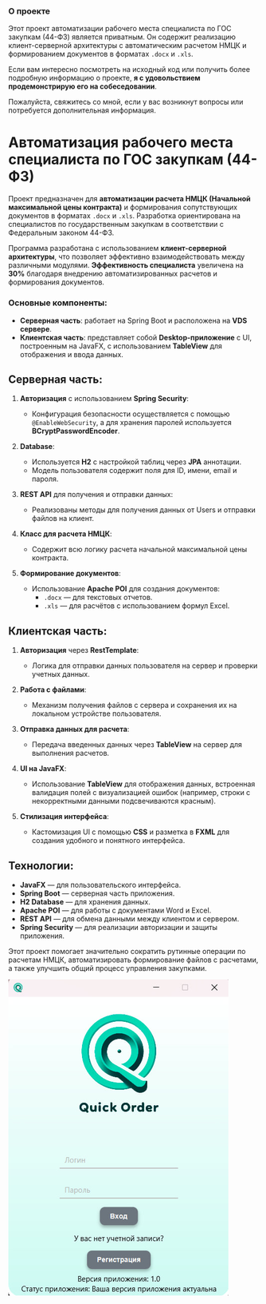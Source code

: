 ### О проекте

Этот проект автоматизации рабочего места специалиста по ГОС закупкам (44-ФЗ) является приватным. Он содержит реализацию клиент-серверной архитектуры с автоматическим расчетом НМЦК и формированием документов в форматах `.docx` и `.xls`. 

Если вам интересно посмотреть на исходный код или получить более подробную информацию о проекте, **я с удовольствием продемонстрирую его на собеседовании**.

Пожалуйста, свяжитесь со мной, если у вас возникнут вопросы или потребуется дополнительная информация.

# Автоматизация рабочего места специалиста по ГОС закупкам (44-ФЗ)

Проект предназначен для **автоматизации расчета НМЦК (Начальной максимальной цены контракта)** и формирования сопутствующих документов в форматах `.docx` и `.xls`. Разработка ориентирована на специалистов по государственным закупкам в соответствии с Федеральным законом 44-ФЗ. 

Программа разработана с использованием **клиент-серверной архитектуры**, что позволяет эффективно взаимодействовать между различными модулями. 
**Эффективность специалиста** увеличена на **30%** благодаря внедрению автоматизированных расчетов и формирования документов.

### Основные компоненты:
- **Серверная часть**: работает на Spring Boot и расположена на **VDS сервере**.
- **Клиентская часть**: представляет собой **Desktop-приложение** с UI, построенным на JavaFX, с использованием **TableView** для отображения и ввода данных.

## Серверная часть:
1. **Авторизация** с использованием **Spring Security**:
    - Конфигурация безопасности осуществляется с помощью `@EnableWebSecurity`, а для хранения паролей используется **BCryptPasswordEncoder**.
    
2. **Database**:
    - Используется **H2** с настройкой таблиц через **JPA** аннотации.
    - Модель пользователя содержит поля для ID, имени, email и пароля.
    
3. **REST API** для получения и отправки данных:
    - Реализованы методы для получения данных от Users и отправки файлов на клиент.
    
4. **Класс для расчета НМЦК**:
    - Содержит всю логику расчета начальной максимальной цены контракта.
    
5. **Формирование документов**:
    - Использование **Apache POI** для создания документов:
        - `.docx` — для текстовых отчетов.
        - `.xls` — для расчётов с использованием формул Excel.

## Клиентская часть:
1. **Авторизация** через **RestTemplate**:
    - Логика для отправки данных пользователя на сервер и проверки учетных данных.
    
2. **Работа с файлами**:
    - Механизм получения файлов с сервера и сохранения их на локальном устройстве пользователя.
    
3. **Отправка данных для расчета**:
    - Передача введенных данных через **TableView** на сервер для выполнения расчетов.
    
4. **UI на JavaFX**:
    - Использование **TableView** для отображения данных, встроенная валидация полей с визуализацией ошибок (например, строки с некорректными данными подсвечиваются красным).
    
5. **Стилизация интерфейса**:
    - Кастомизация UI с помощью **CSS** и разметка в **FXML** для создания удобного и понятного интерфейса.

## Технологии:
- **JavaFX** — для пользовательского интерфейса.
- **Spring Boot** — серверная часть приложения.
- **H2 Database** — для хранения данных.
- **Apache POI** — для работы с документами Word и Excel.
- **REST API** — для обмена данными между клиентом и сервером.
- **Spring Security** — для реализации авторизации и защиты приложения.

Этот проект помогает значительно сократить рутинные операции по расчетам НМЦК, автоматизировать формирование файлов с расчетами, а также улучшить общий процесс управления закупками.

![Screnshot](https://github.com/xFriezZ/QuickOrder/blob/main/LoginPage.jpg)
